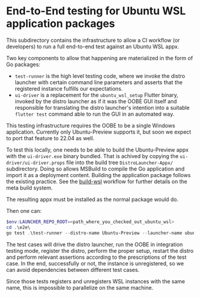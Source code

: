 # End-to-End testing for Ubuntu WSL application packages

This subdirectory contains the infrastructure to allow a CI workflow (or developers) to run a full end-to-end test against an Ubuntu WSL appx.

Two key components to allow that happening are materialized in the form of Go packages:

- `test-runner` is the high level testing code, where we invoke the distro launcher with certain command line parameters and asserts that the registered instance fulfills our expectations.
- `ui-driver` is a replacement for the `ubuntu_wsl_setup` Flutter binary, invoked by the distro launcher as if it was the OOBE GUI itself and responsible for translating the distro launcher's intention into a suitable `flutter test` command able to run the GUI in an automated way.

This testing infrastructure requires the OOBE to be a single Windows application. Currently only Ubuntu-Preview supports it, but soon we expect to port that feature to 22.04 as well.

To test this locally, one needs to be able to build the Ubuntu-Preview appx with the `ui-driver.exe` binary bundled. That is achived by copying the `ui-driver/ui-driver.props` file into the build tree `DistroLauncher-Appx/` subdirectory. Doing so allows MSBuild to compile the Go application and import it as a deployment content. Building the application package follows the existing practice. See the [build-wsl](../.github/workflows/build-wsl.yaml) workflow for further details on the meta build system.

The resulting appx must be installed as the normal package would do.

Then one can:

```powershell
$env:LAUNCHER_REPO_ROOT=<path_where_you_checked_out_ubuntu_wsl>
cd .\e2e\
go test .\test-runner --distro-name Ubuntu-Preview --launcher-name ubuntupreview.exe
```

The test cases will drive the distro launcher, run the OOBE in integration testing mode, register the distro, perform the proper setup, restart the distro and perform relevant assertions according to the prescriptions of the test case. In the end, successfully or not, the instance is unregistered, so we can avoid dependencies between different test cases.

Since those tests registers and unregisters WSL instances with the same name, this is impossible to parallelize on the same machine.
